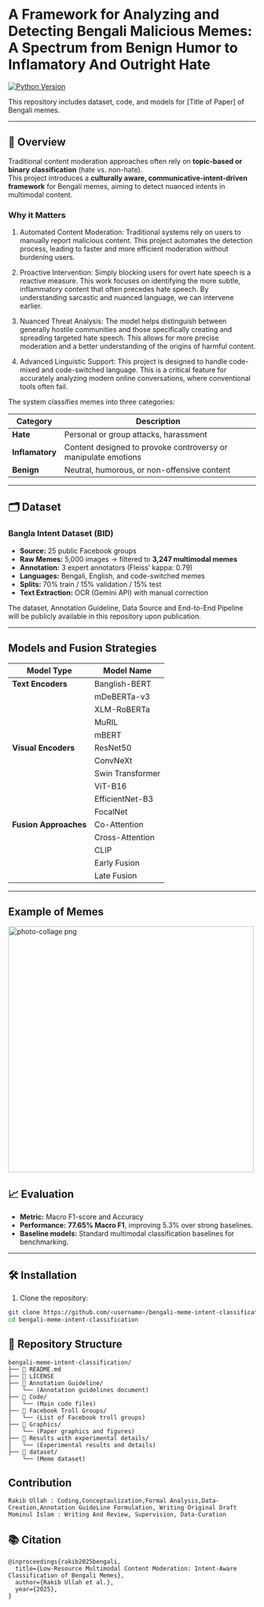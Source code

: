 # A Framework for Analyzing and Detecting Bengali Malicious Memes: A Spectrum from Benign Humor to Inflamatory And Outright Hate

 
[![Python Version](https://img.shields.io/badge/python-3.10+-blue.svg)](https://www.python.org/)

This repository includes dataset, code, and models for [Title of Paper] of Bengali memes.

---

## 📌 Overview

Traditional content moderation approaches often rely on **topic-based or binary classification** (hate vs. non-hate).  
This project introduces a **culturally aware, communicative-intent-driven framework** for Bengali memes, aiming to detect nuanced intents in multimodal content.

### Why it Matters
1. Automated Content Moderation: Traditional systems rely on users to manually report malicious content. This project automates the detection process, leading to faster and more efficient moderation without burdening users.

2. Proactive Intervention: Simply blocking users for overt hate speech is a reactive measure. This work focuses on identifying the more subtle, inflammatory content that often precedes hate speech. By understanding sarcastic and nuanced language, we can intervene earlier.

3. Nuanced Threat Analysis: The model helps distinguish between generally hostile communities and those specifically creating and spreading targeted hate speech. This allows for more precise moderation and a better understanding of the origins of harmful content.

4. Advanced Linguistic Support: This project is designed to handle code-mixed and code-switched language. This is a critical feature for accurately analyzing modern online conversations, where conventional tools often fail. 

The system classifies memes into three categories:

| Category      | Description |
|---------------|-------------|
| **Hate**  | Personal or group attacks, harassment |
| **Inflamatory** | Content designed to provoke controversy or manipulate emotions |
| **Benign**  | Neutral, humorous, or non-offensive content |

---

## 🗂 Dataset

### Bangla Intent Dataset (BID)
- **Source:** 25 public Facebook groups  
- **Raw Memes:** 5,000 images → filtered to **3,247 multimodal memes**  
- **Annotation:** 3 expert annotators (Fleiss’ kappa: 0.79)  
- **Languages:** Bengali, English, and code-switched memes  
- **Splits:** 70% train / 15% validation / 15% test  
- **Text Extraction:** OCR (Gemini API) with manual correction  

The dataset, Annotation Guideline, Data Source and End-to-End Pipeline will be publicly available in this repository upon publication.

---
## Models and Fusion Strategies
| Model Type        | Model Name        |
|-------------------|-------------------|
| **Text Encoders** | Banglish-BERT     |
|                   | mDeBERTa-v3       |
|                   | XLM-RoBERTa       |
|                   | MuRIL             |
|                   | mBERT             |
| **Visual Encoders** | ResNet50        |
|                   | ConvNeXt          |
|                   | Swin Transformer  |
|                   | ViT-B16           |
|                   | EfficientNet-B3   |
|                   | FocalNet          |
| **Fusion Approaches** | Co-Attention |
|                   | Cross-Attention   |
|                   | CLIP              |
|                   | Early Fusion      |
|                   | Late Fusion       |

---


## Example of Memes
<img width="500" height="500" alt="photo-collage png" src="https://github.com/user-attachments/assets/e694afd8-e4d0-4cf2-b1db-c7214d9aae73" />


## 📈 Evaluation

- **Metric:** Macro F1-score and Accuracy
- **Performance:** **77.65% Macro F1**, improving 5.3% over strong baselines.  
- **Baseline models:** Standard multimodal classification baselines for benchmarking.

---

## 🛠 Installation

1. Clone the repository:
```bash
git clone https://github.com/<username>/bengali-meme-intent-classification.git
cd bengali-meme-intent-classification
```


## 📂 Repository Structure
```
bengali-meme-intent-classification/
├── 📄 README.md
├── 📄 LICENSE
├── 📁 Annotation Guideline/
│   └── (Annotation guidelines document)
├── 📁 Code/
│   └── (Main code files)
├── 📁 Facebook Troll Groups/
│   └── (List of Facebook troll groups)
├── 📁 Graphics/
│   └── (Paper graphics and figures)
├── 📁 Results with experimental details/
│   └── (Experimental results and details)
├── 📁 dataset/
    └── (Meme dataset)
```
## Contribution
```
Rakib Ullah : Coding,Conceptaulization,Formal Analysis,Data-Creation,Annotation GuideLine Formulation, Writing Original Draft
Mominul Islam : Writing And Review, Supervision, Data-Curation
```

## 📚 Citation
```
@inproceedings{rakib2025bengali,
  title={Low-Resource Multimodal Content Moderation: Intent-Aware Classification of Bengali Memes},
  author={Rakib Ullah et al.},
  year={2025},
}
```
